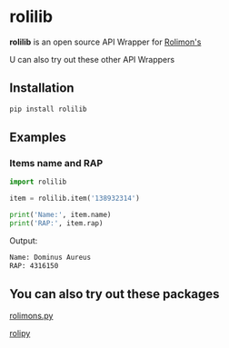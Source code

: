 # rolilib

**rolilib** is an open source API Wrapper for [Rolimon's](https://www.rolimons.com/)

U can also try out these other API Wrappers
## Installation

```bash
pip install rolilib
```
    
## Examples

### Items name and RAP
```python
import rolilib

item = rolilib.item('138932314')

print('Name:', item.name)
print('RAP:', item.rap)
```
Output:
```bash
Name: Dominus Aureus
RAP: 4316150
```
## You can also try out these packages

[rolimons.py](https://github.com/wa1ker38552/rolimons.py)

[rolipy](https://github.com/acierp/rolipy)
